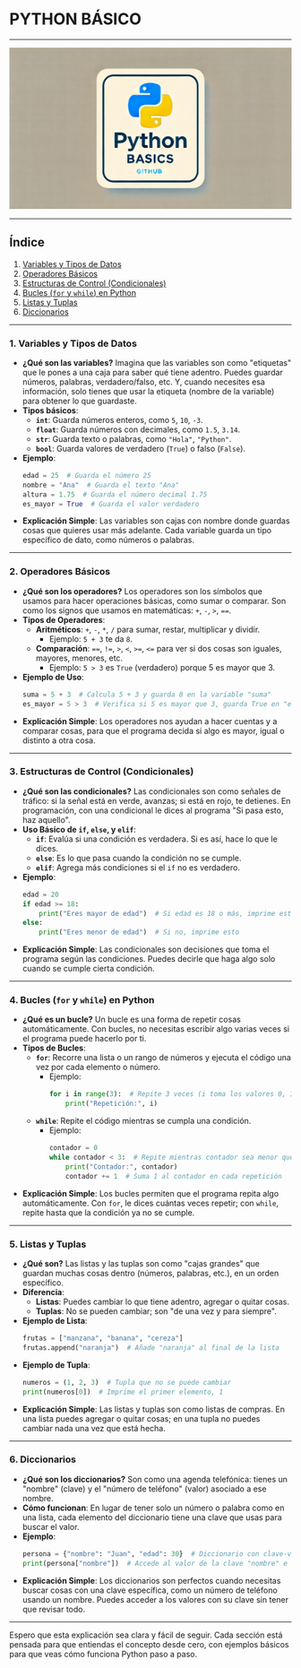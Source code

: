# PYTHON BÁSICO

---

![imagen-python](/img/imagen-python.webp)

---


## Índice

1. [Variables y Tipos de Datos](#variables-y-tipos-de-datos)
2. [Operadores Básicos](#operadores-básicos)
3. [Estructuras de Control (Condicionales)](#estructuras-de-control-condicionales)
4. [Bucles (`for` y `while`) en Python](#bucles-for-y-while-en-python)
5. [Listas y Tuplas](#listas-y-tuplas)
6. [Diccionarios](#diccionarios)

---

### 1. **Variables y Tipos de Datos**

   - **¿Qué son las variables?** Imagina que las variables son como "etiquetas" que le pones a una caja para saber qué tiene adentro. Puedes guardar números, palabras, verdadero/falso, etc. Y, cuando necesites esa información, solo tienes que usar la etiqueta (nombre de la variable) para obtener lo que guardaste.
   - **Tipos básicos**:
     - **`int`**: Guarda números enteros, como `5`, `10`, `-3`.
     - **`float`**: Guarda números con decimales, como `1.5`, `3.14`.
     - **`str`**: Guarda texto o palabras, como `"Hola"`, `"Python"`.
     - **`bool`**: Guarda valores de verdadero (`True`) o falso (`False`).
   - **Ejemplo**:
     ```python
     edad = 25  # Guarda el número 25
     nombre = "Ana"  # Guarda el texto "Ana"
     altura = 1.75  # Guarda el número decimal 1.75
     es_mayor = True  # Guarda el valor verdadero
     ```
   - **Explicación Simple**: Las variables son cajas con nombre donde guardas cosas que quieres usar más adelante. Cada variable guarda un tipo específico de dato, como números o palabras.

---

### 2. **Operadores Básicos**

   - **¿Qué son los operadores?** Los operadores son los símbolos que usamos para hacer operaciones básicas, como sumar o comparar. Son como los signos que usamos en matemáticas: `+`, `-`, `>`, `==`.
   - **Tipos de Operadores**:
     - **Aritméticos**: `+`, `-`, `*`, `/` para sumar, restar, multiplicar y dividir.
       - Ejemplo: `5 + 3` te da `8`.
     - **Comparación**: `==`, `!=`, `>`, `<`, `>=`, `<=` para ver si dos cosas son iguales, mayores, menores, etc.
       - Ejemplo: `5 > 3` es `True` (verdadero) porque 5 es mayor que 3.
   - **Ejemplo de Uso**:
     ```python
     suma = 5 + 3  # Calcula 5 + 3 y guarda 8 en la variable "suma"
     es_mayor = 5 > 3  # Verifica si 5 es mayor que 3, guarda True en "es_mayor"
     ```
   - **Explicación Simple**: Los operadores nos ayudan a hacer cuentas y a comparar cosas, para que el programa decida si algo es mayor, igual o distinto a otra cosa.

---

### 3. **Estructuras de Control (Condicionales)**

   - **¿Qué son las condicionales?** Las condicionales son como señales de tráfico: si la señal está en verde, avanzas; si está en rojo, te detienes. En programación, con una condicional le dices al programa "Si pasa esto, haz aquello".
   - **Uso Básico de `if`, `else`, y `elif`**:
     - **`if`**: Evalúa si una condición es verdadera. Si es así, hace lo que le dices.
     - **`else`**: Es lo que pasa cuando la condición no se cumple.
     - **`elif`**: Agrega más condiciones si el `if` no es verdadero.
   - **Ejemplo**:
     ```python
     edad = 20
     if edad >= 18:
         print("Eres mayor de edad")  # Si edad es 18 o más, imprime esto
     else:
         print("Eres menor de edad")  # Si no, imprime esto
     ```
   - **Explicación Simple**: Las condicionales son decisiones que toma el programa según las condiciones. Puedes decirle que haga algo solo cuando se cumple cierta condición.

---

### 4. **Bucles (`for` y `while`) en Python**

   - **¿Qué es un bucle?** Un bucle es una forma de repetir cosas automáticamente. Con bucles, no necesitas escribir algo varias veces si el programa puede hacerlo por ti.
   - **Tipos de Bucles**:
     - **`for`**: Recorre una lista o un rango de números y ejecuta el código una vez por cada elemento o número.
       - Ejemplo:
         ```python
         for i in range(3):  # Repite 3 veces (i toma los valores 0, 1, y 2)
             print("Repetición:", i)
         ```
     - **`while`**: Repite el código mientras se cumpla una condición.
       - Ejemplo:
         ```python
         contador = 0
         while contador < 3:  # Repite mientras contador sea menor que 3
             print("Contador:", contador)
             contador += 1  # Suma 1 al contador en cada repetición
         ```
   - **Explicación Simple**: Los bucles permiten que el programa repita algo automáticamente. Con `for`, le dices cuántas veces repetir; con `while`, repite hasta que la condición ya no se cumple.

---

### 5. **Listas y Tuplas**

   - **¿Qué son?** Las listas y las tuplas son como "cajas grandes" que guardan muchas cosas dentro (números, palabras, etc.), en un orden específico.
   - **Diferencia**:
     - **Listas**: Puedes cambiar lo que tiene adentro, agregar o quitar cosas.
     - **Tuplas**: No se pueden cambiar; son "de una vez y para siempre".
   - **Ejemplo de Lista**:
     ```python
     frutas = ["manzana", "banana", "cereza"]
     frutas.append("naranja")  # Añade "naranja" al final de la lista
     ```
   - **Ejemplo de Tupla**:
     ```python
     numeros = (1, 2, 3)  # Tupla que no se puede cambiar
     print(numeros[0])  # Imprime el primer elemento, 1
     ```
   - **Explicación Simple**: Las listas y tuplas son como listas de compras. En una lista puedes agregar o quitar cosas; en una tupla no puedes cambiar nada una vez que está hecha.

---

### 6. **Diccionarios**

   - **¿Qué son los diccionarios?** Son como una agenda telefónica: tienes un "nombre" (clave) y el "número de teléfono" (valor) asociado a ese nombre.
   - **Cómo funcionan**: En lugar de tener solo un número o palabra como en una lista, cada elemento del diccionario tiene una clave que usas para buscar el valor.
   - **Ejemplo**:
     ```python
     persona = {"nombre": "Juan", "edad": 30}  # Diccionario con clave-valor
     print(persona["nombre"])  # Accede al valor de la clave "nombre" e imprime "Juan"
     ```
   - **Explicación Simple**: Los diccionarios son perfectos cuando necesitas buscar cosas con una clave específica, como un número de teléfono usando un nombre. Puedes acceder a los valores con su clave sin tener que revisar todo.

---

Espero que esta explicación sea clara y fácil de seguir. Cada sección está pensada para que entiendas el concepto desde cero, con ejemplos básicos para que veas cómo funciona Python paso a paso.
